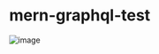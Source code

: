 # mern-graphql-test
![image](https://user-images.githubusercontent.com/16607414/192538259-4598296c-ecda-4881-a628-bd5b125fd33b.png)
